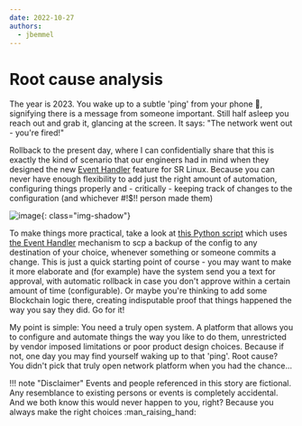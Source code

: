 ```yaml
---
date: 2022-10-27
authors:
  - jbemmel
---
```

# Root cause analysis

The year is 2023. You wake up to a subtle 'ping' from your phone 📱, signifying there is a message from someone important. Still half asleep you reach out and grab it, glancing at the screen. It says: "The network went out - you're fired!"

Rollback to the present day, where I can confidentially share that this is exactly the kind of scenario that our engineers had in mind when they designed the new [Event Handler](https://learn.srlinux.dev/kb/event-handler/) feature for SR Linux. Because you can never have enough flexibility to add just the right amount of automation, configuring things properly and - critically - keeping track of changes to the configuration (and whichever #!$!! person made them)
<!-- more -->

![image](https://user-images.githubusercontent.com/2031627/198035448-1a2c3987-d2fb-48ff-81b8-2322498d40b9.png){: class="img-shadow"}

To make things more practical, take a look at [this Python script](https://github.com/jbemmel/opergroup-lab/blob/main/backup_config.py) which uses [the Event Handler](https://documentation.nokia.com/srlinux/22-6/SR_Linux_Book_Files/Event_Handler_Guide/eh-overview.html) mechanism to scp a backup of the config to any destination of your choice, whenever something or someone commits a change. This is just a quick starting point of course - you may want to make it more elaborate and (for example) have the system send you a text for approval, with automatic rollback in case you don't approve within a certain amount of time (configurable). Or maybe you're thinking to add some Blockchain logic there, creating indisputable proof that things happened the way you say they did. Go for it!

My point is simple: You need a truly open system. A platform that allows you to configure and automate things the way you like to do them, unrestricted by vendor imposed limitations or poor product design choices. Because if not, one day you may find yourself waking up to that 'ping'. Root cause? You didn't pick that truly open network platform when you had the chance...

!!! note "Disclaimer"
    Events and people referenced in this story are fictional. Any resemblance to existing persons or events is completely accidental.
    And we both know this would never happen to you, right? Because you always make the right choices :man_raising_hand:
